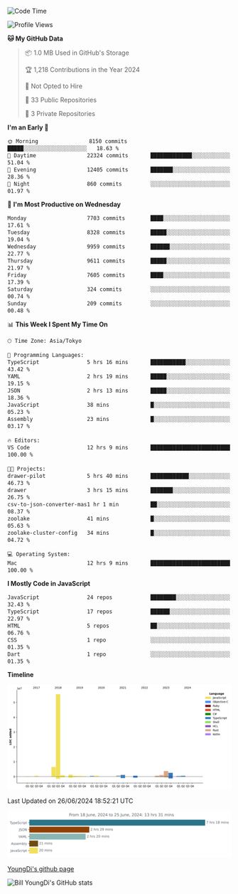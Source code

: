<!--START_SECTION:waka-->
![Code Time](http://img.shields.io/badge/Code%20Time-774%20hrs%207%20mins-blue)

![Profile Views](http://img.shields.io/badge/Profile%20Views-0-blue)

**🐱 My GitHub Data** 

> 📦 1.0 MB Used in GitHub's Storage 
 > 
> 🏆 1,218 Contributions in the Year 2024
 > 
> 🚫 Not Opted to Hire
 > 
> 📜 33 Public Repositories 
 > 
> 🔑 3 Private Repositories 
 > 
**I'm an Early 🐤** 

```text
🌞 Morning                8150 commits        █████░░░░░░░░░░░░░░░░░░░░   18.63 % 
🌆 Daytime                22324 commits       █████████████░░░░░░░░░░░░   51.04 % 
🌃 Evening                12405 commits       ███████░░░░░░░░░░░░░░░░░░   28.36 % 
🌙 Night                  860 commits         ░░░░░░░░░░░░░░░░░░░░░░░░░   01.97 % 
```
📅 **I'm Most Productive on Wednesday** 

```text
Monday                   7703 commits        ████░░░░░░░░░░░░░░░░░░░░░   17.61 % 
Tuesday                  8328 commits        █████░░░░░░░░░░░░░░░░░░░░   19.04 % 
Wednesday                9959 commits        ██████░░░░░░░░░░░░░░░░░░░   22.77 % 
Thursday                 9611 commits        █████░░░░░░░░░░░░░░░░░░░░   21.97 % 
Friday                   7605 commits        ████░░░░░░░░░░░░░░░░░░░░░   17.39 % 
Saturday                 324 commits         ░░░░░░░░░░░░░░░░░░░░░░░░░   00.74 % 
Sunday                   209 commits         ░░░░░░░░░░░░░░░░░░░░░░░░░   00.48 % 
```


📊 **This Week I Spent My Time On** 

```text
🕑︎ Time Zone: Asia/Tokyo

💬 Programming Languages: 
TypeScript               5 hrs 16 mins       ███████████░░░░░░░░░░░░░░   43.42 % 
YAML                     2 hrs 19 mins       █████░░░░░░░░░░░░░░░░░░░░   19.15 % 
JSON                     2 hrs 13 mins       █████░░░░░░░░░░░░░░░░░░░░   18.36 % 
JavaScript               38 mins             █░░░░░░░░░░░░░░░░░░░░░░░░   05.23 % 
Assembly                 23 mins             █░░░░░░░░░░░░░░░░░░░░░░░░   03.17 % 

🔥 Editors: 
VS Code                  12 hrs 9 mins       █████████████████████████   100.00 % 

🐱‍💻 Projects: 
drawer-pilot             5 hrs 40 mins       ████████████░░░░░░░░░░░░░   46.73 % 
drawer                   3 hrs 15 mins       ███████░░░░░░░░░░░░░░░░░░   26.75 % 
csv-to-json-converter-mas1 hr 1 min          ██░░░░░░░░░░░░░░░░░░░░░░░   08.37 % 
zoolake                  41 mins             █░░░░░░░░░░░░░░░░░░░░░░░░   05.63 % 
zoolake-cluster-config   34 mins             █░░░░░░░░░░░░░░░░░░░░░░░░   04.72 % 

💻 Operating System: 
Mac                      12 hrs 9 mins       █████████████████████████   100.00 % 
```

**I Mostly Code in JavaScript** 

```text
JavaScript               24 repos            ████████░░░░░░░░░░░░░░░░░   32.43 % 
TypeScript               17 repos            ██████░░░░░░░░░░░░░░░░░░░   22.97 % 
HTML                     5 repos             ██░░░░░░░░░░░░░░░░░░░░░░░   06.76 % 
CSS                      1 repo              ░░░░░░░░░░░░░░░░░░░░░░░░░   01.35 % 
Dart                     1 repo              ░░░░░░░░░░░░░░░░░░░░░░░░░   01.35 % 
```



**Timeline**

![Lines of Code chart](https://raw.githubusercontent.com/Youngdi/Youngdi/master/assets/bar_graph.png)


 Last Updated on 26/06/2024 18:52:21 UTC
<!--END_SECTION:waka-->

![wakatime](./images/stat.svg)

[YoungDi's github page](https://youngdi.github.io)

![Bill YoungDi's GitHub stats](https://github-readme-stats.vercel.app/api?username=youngdi&count_private=true&show_icons=true)
